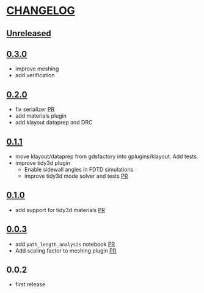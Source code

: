 # [CHANGELOG](https://keepachangelog.com/en/1.0.0/)

## [Unreleased](https://github.com/gdsfactory/gplugins/compare/v0.2.0...main)

## [0.3.0](https://github.com/gdsfactory/gplugins/compare/v0.2.0...v0.2.0)

- improve meshing
- add verification

## [0.2.0](https://github.com/gdsfactory/gplugins/compare/v0.2.0...v0.1.1)

- fix serializer [PR](https://github.com/gdsfactory/gplugins/pull/28)
- add materials plugin
- add klayout dataprep and DRC

## [0.1.1](https://github.com/gdsfactory/gplugins/compare/v0.1.1...v0.1.0)

- move klayout/dataprep from gdsfactory into gplugins/klayout. Add tests.
- improve tidy3d plugin
    - Enable sidewall angles in FDTD simulations
    - improve tidy3d mode solver and tests [PR](https://github.com/gdsfactory/gplugins/pull/25)

## [0.1.0](https://github.com/gdsfactory/gplugins/compare/v0.1.0...v0.0.3)

- add support for tidy3d materials [PR](https://github.com/gdsfactory/gplugins/pull/17)

## [0.0.3](https://github.com/gdsfactory/gplugins/compare/v0.0.3...v0.0.2)

- add `path_length_analysis` notebook [PR](https://github.com/gdsfactory/gplugins/pull/3)
- Add scaling factor to meshing plugin [PR](https://github.com/gdsfactory/gplugins/pull/5)

## 0.0.2

- first release
